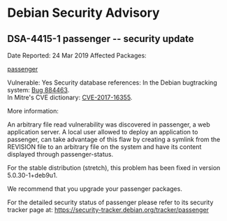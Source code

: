 
Debian Security Advisory
========================


DSA-4415-1 passenger -- security update
---------------------------------------



Date Reported:
24 Mar 2019
Affected Packages:

[passenger](https://packages.debian.org/src:passenger)

Vulnerable:
Yes
Security database references:
In the Debian bugtracking system: [Bug 884463](https://bugs.debian.org/cgi-bin/bugreport.cgi?bug=884463).  
In Mitre's CVE dictionary: [CVE-2017-16355](https://security-tracker.debian.org/tracker/CVE-2017-16355).  

More information:

An arbitrary file read vulnerability was discovered in passenger, a web
application server. A local user allowed to deploy an application to
passenger, can take advantage of this flaw by creating a symlink from
the REVISION file to an arbitrary file on the system and have its
content displayed through passenger-status.


For the stable distribution (stretch), this problem has been fixed in
version 5.0.30-1+deb9u1.


We recommend that you upgrade your passenger packages.


For the detailed security status of passenger please refer to its
security tracker page at:
<https://security-tracker.debian.org/tracker/passenger>





